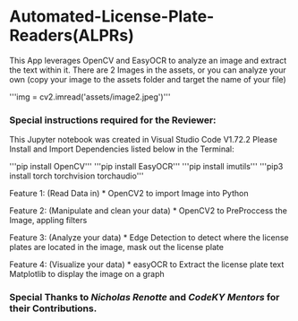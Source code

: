 # Automated-License-Plate-Readers(ALPRs)

This App leverages OpenCV and EasyOCR to analyze an image and extract the text within it.
There are 2 Images in the assets, or you can analyze your own (copy your image to the assets folder and target the name of your file)

'''img = cv2.imread('assets/image2.jpeg')'''

### Special instructions required for the Reviewer:
This Jupyter notebook was created in Visual Studio Code V1.72.2
Please Install and Import Dependencies listed below in the Terminal:

'''pip install OpenCV'''
'''pip install EasyOCR'''
'''pip install imutils'''
'''pip3 install torch torchvision torchaudio'''


Feature 1: (Read Data in) *
OpenCV2 to import Image into Python

Feature 2: (Manipulate and clean your data) *
OpenCV2 to PreProccess the Image, appling filters

Feature 3: (Analyze your data) *
Edge Detection to detect where the license plates are located in the image, mask out the license plate

Feature 4: (Visualize your data) *
easyOCR to Extract the license plate text
Matplotlib to display the image on a graph


### Special Thanks to *Nicholas Renotte* and *CodeKY Mentors* for their Contributions.
